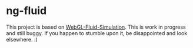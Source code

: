 # ng-fluid

This project is based on [WebGL-Fluid-Simulation](https://https://github.com/PavelDoGreat/WebGL-Fluid-Simulation). This is work in progress and still buggy. If you happen to stumble upon it, be disappointed and look elsewhere. :)
